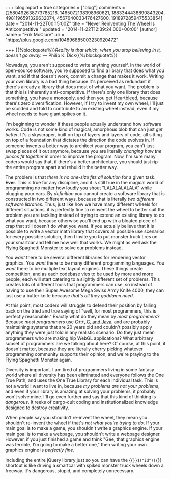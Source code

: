 +++
blogimport = true
categories = ["blog"]
comments = [2580492638773785216, 1465072138398960621, 1883344438890843204, 4981196591329632074, 4567640033476427600, 1918972859475533854]
date = "2014-11-22T00:15:00Z"
title = "Never Reinventing The Wheel Is Anticompetitive "
updated = "2014-11-22T12:39:24.000+00:00"
[author]
name = "Erik McClure"
uri = "https://plus.google.com/104896885003230920472"

+++
{{%blockquote%}}*Reality is that which, when you stop believing in it, doesn't go away.*
 ― Philip K. Dick{{%/blockquote%}}

Nowadays, you aren't supposed to write anything yourself. In the world of open-source software, you're supposed to find a library that does what you want, and if that doesn't work, commit a change that makes it work. Writing your own library is a bad thing because it's perceived as redundant if there's already a library that does most of what you want. The problem is that this is inherently anti-competitive. If there's only one library that does something, you have a monopoly, and then you get [Heartbleed](http://en.wikipedia.org/wiki/Heartbleed), because there's zero diversification. However, if I try to invent my own wheel, I'll just be scolded and told to contribute to an existing wheel instead, even if my wheel needs to have giant spikes on it.

I'm beginning to wonder if these people actually understand how software works. Code is not some kind of magical, amorphous blob that can just *get better*. It's a skyscraper, built on top of layers and layers of code, all sitting on top of a foundation that dictates the direction the code evolves in. If someone invents a better way to architect your program, you can't just swap pieces of it out anymore, because you are literally *changing how the pieces fit together* in order to improve the program. Now, I'm sure many coders would say that, if there's a better architecture, you should just rip the entire program apart and rebuild it the better way.

The problem is that *there is no one-size fits all solution* for a given task. **Ever**. This is true for any discipline, and it is still true in the magical world of programming no matter how loudly you shout "LALALALALALA" while plugging your ears. By *definition* you cannot create a software library that is constructed in two different ways, because that is literally *two different software libraries*. Thus, just like how we have many different wheels for different situations, it is perfectly fine to reinvent the wheel to better suit the problem you are tackling instead of trying to extend an existing library to do what you want, because otherwise you'll end up with a bloated piece of crap that still doesn't do what you want. If you actually believe that it is possible to write a vector math library that covers all possible use scenarios for every possible solution, then I invite you to put monster truck tires on your smartcar and tell me how well that works. We might as well ask the Flying Spaghetti Monster to solve our problems instead.

You *want* there to be several different libraries for rendering vector graphics. You *want* there to be many different programming languages. You *want* there to be multiple text layout engines. These things create competition, and as each codebase vies to be used by more and more people, each will start catering to a slightly different set of problems. This creates lots of different tools that programmers can use, so instead of having to use their Super Awesome Mega Swiss Army Knife 4000, they can just use a butter knife because *that's all they goddamn need*.

At this point, most coders will struggle to defend their position by falling back on the tried and true saying of "well, for most programmers, this is perfectly reasonable." Exactly what do they mean by *most programmers*? Because *most programmers* use [C++, C, and Java](http://spectrum.ieee.org/computing/software/top-10-programming-languages), and are probably maintaining systems that are 20 years old and couldn't possibly apply anything they were just told in any realistic scenario. Do they just mean programmers who are making hip WebGL applications? What arbitrary subset of programmers are we talking about here? Of course, at this point, it doesn't matter, because they are literally cherry picking whatever programming community supports their opinion, and we're praying to the Flying Spaghetti Monster again.

Diversity is important. I am tired of programmers living in some fantasy world where all diversity has been eliminated and everyone follows the One True Path, and uses the One True Library for each individual task. This is not a world I want to live in, because *my problems are not your problems*, and even if your library is amazing at solving your problems, it probably won't solve mine. I'll go even further and say that this kind of thinking is *dangerous*. It reeks of cargo-cult coding and institutionalized knowledge designed to destroy creativity.

When people say you shouldn't re-invent the wheel, they mean you shouldn't re-invent the wheel if that's *not what you're trying to do*. If your main goal is to make a game, you shouldn't write a graphics engine. If your main goal is to make a webpage, you shouldn't write a webpage designer. However, if you just finished a game and think "Gee, that graphics engine was terrible, I'm going to make a better one," then writing your own graphics engine is *perfectly fine*.

Including the entire jQuery library just so you can have the {{<code>}}$("id"){{</code>}} shortcut is like driving a smartcar with spiked monster truck wheels down a freeway. It's dangerous, stupid, and completely unnecessary.

